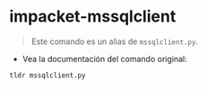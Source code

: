 # impacket-mssqlclient

> Este comando es un alias de `mssqlclient.py`.

- Vea la documentación del comando original:

`tldr mssqlclient.py`
